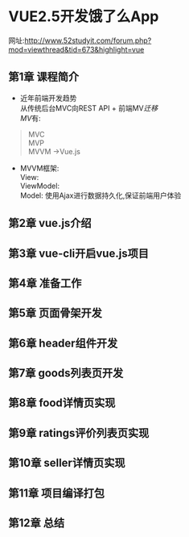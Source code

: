 # VUE2.5开发饿了么App
网址:http://www.52studyit.com/forum.php?mod=viewthread&tid=673&highlight=vue
## 第1章 课程简介
- 近年前端开发趋势  
从传统后台MVC向REST API + 前端MV*迁移  
    MV*有:
> MVC  
> MVP  
> MVVM  ->Vue.js  
- MVVM框架:  
    View:   
    ViewModel:  
    Model:
    使用Ajax进行数据持久化,保证前端用户体验
## 第2章 vue.js介绍

## 第3章 vue-cli开启vue.js项目

## 第4章 准备工作

## 第5章 页面骨架开发

## 第6章 header组件开发

## 第7章 goods列表页开发

## 第8章 food详情页实现

## 第9章 ratings评价列表页实现

## 第10章 seller详情页实现

## 第11章 项目编译打包

## 第12章 总结


